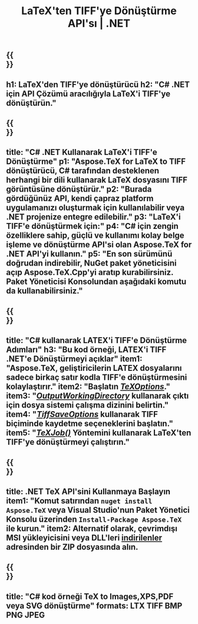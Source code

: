 ﻿---
translation: true
template: /_templates/_conversion-child-net.md
title: LaTeX'ten TIFF'ye Dönüştürme API'sı | .NET
description: LaTeX'ten TIFF'ye dönüştürme işlevi. Bu şirket içi .NET kitaplığını projenize entegre edin veya LaTeX'i TIFF'e dönüştürmek için platformlar arası uygulamaları kullanın.
keywords: 'api net tiff için lateks, latex2tiff c # entegre'
url: /net/conversion/latex-to-tiff/
family: tex
platformtag: net
feature: conversion
informat: LATEX
outformat: TIFF
otherformats: BMP PNG JPEG PDF SVG XPS
---
{{<section banner>}}
---
h1: LaTeX'den TIFF'ye dönüştürücü
h2: "C# .NET için API Çözümü aracılığıyla LaTeX'i TIFF'ye dönüştürün."
---

{{<section overview>}}
---
title: "C# .NET Kullanarak LaTeX'i TIFF'e Dönüştürme"
p1: "Aspose.TeX for LaTeX to TIFF dönüştürücü, C# tarafından desteklenen herhangi bir dili kullanarak LaTeX dosyasını TIFF görüntüsüne dönüştürür."
p2: "Burada gördüğünüz API, kendi çapraz platform uygulamanızı oluşturmak için kullanılabilir veya .NET projenize entegre edilebilir."
p3: "LaTeX'i TIFF'e dönüştürmek için:"
p4: "C# için zengin özelliklere sahip, güçlü ve kullanımı kolay belge işleme ve dönüştürme API'si olan Aspose.TeX for .NET API'yi kullanın."
p5: "En son sürümünü doğrudan indirebilir, NuGet paket yöneticisini açıp Aspose.TeX.Cpp'yi aratıp kurabilirsiniz. Paket Yöneticisi Konsolundan aşağıdaki komutu da kullanabilirsiniz."
---

{{<section feature1>}}
---
title: "C# kullanarak LATEX'i TIFF'e Dönüştürme Adımları"
h3: "Bu kod örneği, LATEX'i TIFF .NET'e Dönüştürmeyi açıklar"
item1: "Aspose.TeX, geliştiricilerin LATEX dosyalarını sadece birkaç satır kodla TIFF'e dönüştürmesini kolaylaştırır."
item2: "Başlatın [*TeXOptions*](https://reference.aspose.com/tex/net/aspose.tex/texoptions/)."
item3: "[*OutputWorkingDirectory*](https://reference.aspose.com/tex/net/aspose.tex/texoptions/outputworkingdirectory/) kullanarak çıktı için dosya sistemi çalışma dizinini belirtin."
item4: "[*TiffSaveOptions*](https://reference.aspose.com/tex/net/aspose.tex.presentation.image/tiffsaveoptions/) kullanarak TIFF biçiminde kaydetme seçeneklerini başlatın."
item5: "[*TeXJob()*](https://reference.aspose.com/tex/net/aspose.tex/texjob/) Yöntemini kullanarak LaTeX'ten TIFF'ye dönüştürmeyi çalıştırın."
---

{{<section feature2>}}
---
title: .NET TeX API'sini Kullanmaya Başlayın
item1: "Komut satırından ```nuget install Aspose.TeX``` veya Visual Studio'nun Paket Yönetici Konsolu üzerinden ```Install-Package Aspose.TeX``` ile kurun."
item2: Alternatif olarak, çevrimdışı MSI yükleyicisini veya DLL'leri [indirilenler](https://releases.aspose.com/tex/net) adresinden bir ZIP dosyasında alın.
---

{{<section widget>}}
---
title: "C# kod örneği TeX to Images,XPS,PDF veya SVG dönüştürme"
formats: LTX TIFF BMP PNG JPEG
---